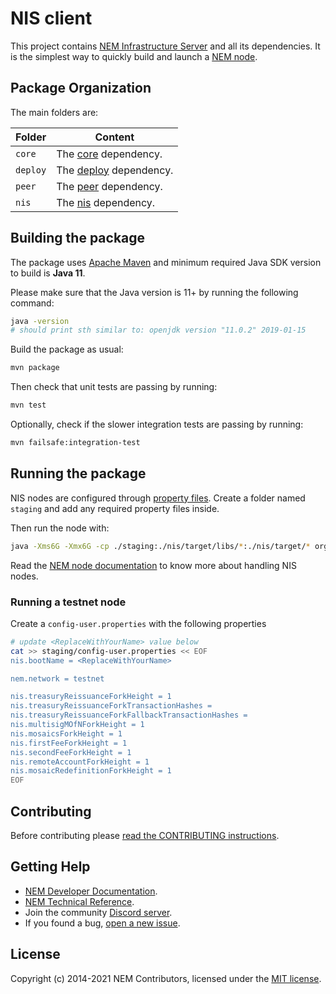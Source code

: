 # NIS client

This project contains [NEM Infrastructure Server](nis) and all its dependencies. It is the simplest way to quickly build and launch a [NEM node](https://nemproject.github.io/nem-docs).

## Package Organization

The main folders are:

| Folder   | Content                          |
|----------|----------------------------------|
| `core`   | The [core](core) dependency.     |
| `deploy` | The [deploy](deploy) dependency. |
| `peer`   | The [peer](peer) dependency.     |
| `nis`    | The [nis](nis) dependency.       |

## Building the package

The package uses [Apache Maven](https://maven.apache.org/) and  minimum required Java SDK version to build is **Java 11**.

Please make sure that the Java version is 11+ by running the following command:

```bash
java -version
# should print sth similar to: openjdk version "11.0.2" 2019-01-15
```

Build the package as usual:

```bash
mvn package
```

Then check that unit tests are passing by running:

```bash
mvn test
```

Optionally, check if the slower integration tests are passing by running:

```bash
mvn failsafe:integration-test
````

## Running the package

NIS nodes are configured through [property files](https://nemproject.github.io/nem-docs/pages/Guides/node-operation/docs.en.html#configuration). Create a folder named `staging` and add any required property files inside.

Then run the node with:

```bash
java -Xms6G -Xmx6G -cp ./staging:./nis/target/libs/*:./nis/target/* org.nem.deploy.CommonStarter
```

Read the [NEM node documentation](https://nemproject.github.io/nem-docs/pages/Guides/node-operation/docs.en.html) to know more about handling NIS nodes.

### Running a testnet node
Create a `config-user.properties` with the following properties

```bash
# update <ReplaceWithYourName> value below
cat >> staging/config-user.properties << EOF
nis.bootName = <ReplaceWithYourName>

nem.network = testnet

nis.treasuryReissuanceForkHeight = 1
nis.treasuryReissuanceForkTransactionHashes =
nis.treasuryReissuanceForkFallbackTransactionHashes =
nis.multisigMOfNForkHeight = 1
nis.mosaicsForkHeight = 1
nis.firstFeeForkHeight = 1
nis.secondFeeForkHeight = 1
nis.remoteAccountForkHeight = 1
nis.mosaicRedefinitionForkHeight = 1
EOF
```

## Contributing

Before contributing please [read the CONTRIBUTING instructions](CONTRIBUTING.md).

## Getting Help

- [NEM Developer Documentation](https://nemproject.github.io/nem-docs).
- [NEM Technical Reference](https://nemproject.github.io/nem-docs/pages/Whitepapers/NEM_techRef.pdf).
- Join the community [Discord server](https://discord.gg/xymcity).
- If you found a bug, [open a new issue](https://github.com/NemProject/nem.core/issues).

## License

Copyright (c) 2014-2021 NEM Contributors, licensed under the [MIT license](LICENSE).
